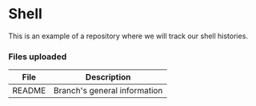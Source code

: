 # Shell
This is an example of a repository where we will track our shell histories.

### Files uploaded

| File   | Description                  |
|  ---   |     ---                      |   
| README | Branch's general information |
